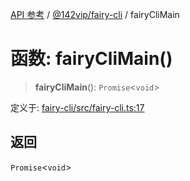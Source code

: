 [API 参考](../wiki/Home) / [@142vip/fairy-cli](../wiki/@142vip.fairy-cli) / fairyCliMain

# 函数: fairyCliMain()

> **fairyCliMain**(): `Promise`\<`void`\>

定义于: [fairy-cli/src/fairy-cli.ts:17](https://github.com/142vip/core-x/blob/25cf658819688f02293d600e7003b5877a2f9489/packages/fairy-cli/src/fairy-cli.ts#L17)

## 返回

`Promise`\<`void`\>

